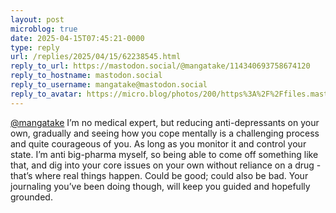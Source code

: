 ```yaml
---
layout: post
microblog: true
date: 2025-04-15T07:45:21-0000
type: reply
url: /replies/2025/04/15/62238545.html
reply_to_url: https://mastodon.social/@mangatake/114340693758674120
reply_to_hostname: mastodon.social
reply_to_username: mangatake@mastodon.social
reply_to_avatar: https://micro.blog/photos/200/https%3A%2F%2Ffiles.mastodon.social%2Faccounts%2Favatars%2F114%2F173%2F065%2F093%2F931%2F236%2Foriginal%2F9da586dc14c621ee.jpg
---
```

<p><span class="h-card"><a href="https://micro.blog/mangatake@mastodon.social" class="u-url mention">@mangatake</a></span> I’m no medical expert, but reducing anti-depressants on your own, gradually and seeing how you cope mentally is a challenging process and quite courageous of you. As long as you monitor it and control your state. I’m anti big-pharma myself, so being able to come off something like that, and dig into your core issues on your own without reliance on a drug - that’s where real things happen. Could be good; could also be bad. Your journaling you’ve been doing though, will keep you guided and hopefully grounded.</p>
